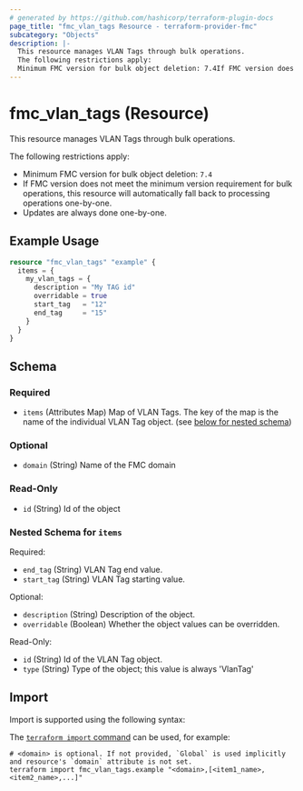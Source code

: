 ```yaml
---
# generated by https://github.com/hashicorp/terraform-plugin-docs
page_title: "fmc_vlan_tags Resource - terraform-provider-fmc"
subcategory: "Objects"
description: |-
  This resource manages VLAN Tags through bulk operations.
  The following restrictions apply:
  Minimum FMC version for bulk object deletion: 7.4If FMC version does not meet the minimum version requirement for bulk operations, this resource will automatically fall back to processing operations one-by-one.Updates are always done one-by-one.
---
```


# fmc_vlan_tags (Resource)

This resource manages VLAN Tags through bulk operations.

The following restrictions apply:
  - Minimum FMC version for bulk object deletion: `7.4`
  - If FMC version does not meet the minimum version requirement for bulk operations, this resource will automatically fall back to processing operations one-by-one.
  - Updates are always done one-by-one.

## Example Usage

```terraform
resource "fmc_vlan_tags" "example" {
  items = {
    my_vlan_tags = {
      description = "My TAG id"
      overridable = true
      start_tag   = "12"
      end_tag     = "15"
    }
  }
}
```

<!-- schema generated by tfplugindocs -->
## Schema

### Required

- `items` (Attributes Map) Map of VLAN Tags. The key of the map is the name of the individual VLAN Tag object. (see [below for nested schema](#nestedatt--items))

### Optional

- `domain` (String) Name of the FMC domain

### Read-Only

- `id` (String) Id of the object

<a id="nestedatt--items"></a>
### Nested Schema for `items`

Required:

- `end_tag` (String) VLAN Tag end value.
- `start_tag` (String) VLAN Tag starting value.

Optional:

- `description` (String) Description of the object.
- `overridable` (Boolean) Whether the object values can be overridden.

Read-Only:

- `id` (String) Id of the VLAN Tag object.
- `type` (String) Type of the object; this value is always 'VlanTag'

## Import

Import is supported using the following syntax:

The [`terraform import` command](https://developer.hashicorp.com/terraform/cli/commands/import) can be used, for example:

```shell
# <domain> is optional. If not provided, `Global` is used implicitly and resource's `domain` attribute is not set.
terraform import fmc_vlan_tags.example "<domain>,[<item1_name>,<item2_name>,...]"
```
